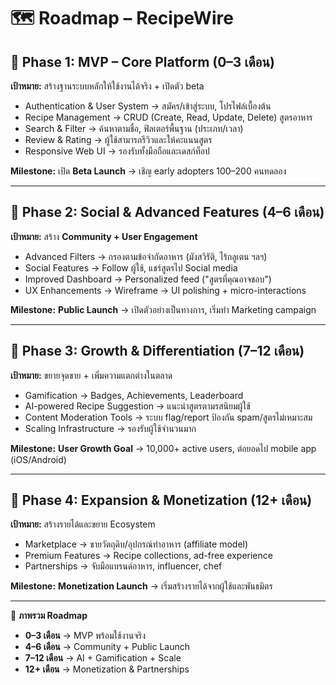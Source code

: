 # 🗺️ Roadmap – RecipeWire

## 📌 Phase 1: MVP – Core Platform (0–3 เดือน)

**เป้าหมาย:** สร้างฐานระบบหลักให้ใช้งานได้จริง + เปิดตัว beta

* Authentication & User System → สมัคร/เข้าสู่ระบบ, โปรไฟล์เบื้องต้น
* Recipe Management → CRUD (Create, Read, Update, Delete) สูตรอาหาร
* Search & Filter → ค้นหาตามชื่อ, ฟิลเตอร์พื้นฐาน (ประเภท/เวลา)
* Review & Rating → ผู้ใช้สามารถรีวิวและให้คะแนนสูตร
* Responsive Web UI → รองรับทั้งมือถือและเดสก์ท็อป

**Milestone:** เปิด **Beta Launch** → เชิญ early adopters 100–200 คนทดลอง

---

## 📌 Phase 2: Social & Advanced Features (4–6 เดือน)

**เป้าหมาย:** สร้าง **Community + User Engagement**

* Advanced Filters → กรองตามข้อจำกัดอาหาร (มังสวิรัติ, ไร้กลูเตน ฯลฯ)
* Social Features → Follow ผู้ใช้, แชร์สูตรไป Social media
* Improved Dashboard → Personalized feed ("สูตรที่คุณอาจชอบ")
* UX Enhancements → Wireframe → UI polishing + micro-interactions

**Milestone:** **Public Launch** → เปิดตัวอย่างเป็นทางการ, เริ่มทำ Marketing campaign

---

## 📌 Phase 3: Growth & Differentiation (7–12 เดือน)

**เป้าหมาย:** ขยายจุดขาย + เพิ่มความแตกต่างในตลาด

* Gamification → Badges, Achievements, Leaderboard
* AI-powered Recipe Suggestion → แนะนำสูตรตามรสนิยมผู้ใช้
* Content Moderation Tools → ระบบ flag/report ป้องกัน spam/สูตรไม่เหมาะสม
* Scaling Infrastructure → รองรับผู้ใช้จำนวนมาก

**Milestone:** **User Growth Goal** → 10,000+ active users, ต่อยอดไป mobile app (iOS/Android)

---

## 📌 Phase 4: Expansion & Monetization (12+ เดือน)

**เป้าหมาย:** สร้างรายได้และขยาย Ecosystem

* Marketplace → ขายวัตถุดิบ/อุปกรณ์ทำอาหาร (affiliate model)
* Premium Features → Recipe collections, ad-free experience
* Partnerships → จับมือแบรนด์อาหาร, influencer, chef

**Milestone:** **Monetization Launch** → เริ่มสร้างรายได้จากผู้ใช้และพันธมิตร

---

🎯 **ภาพรวม Roadmap**

* **0–3 เดือน** → MVP พร้อมใช้งานจริง
* **4–6 เดือน** → Community + Public Launch
* **7–12 เดือน** → AI + Gamification + Scale
* **12+ เดือน** → Monetization & Partnerships